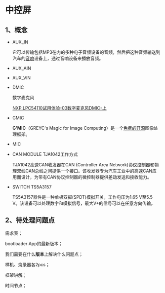 # 中控屏

## 1、概念

- AUX_IN

	它可以传输包括MP3在内的多种电子音频设备的音频，然后把这种音频输送到汽车的[音响](https://www.icauto.com.cn/zdm/phb/qicheyinxiang/)设备上，通过音响设备来播放音频。

- AUX_AIN

	

- AUX_VIN

	

- DMIC

	数字麦克风

	[NXP LPC54110试用体验-03数字麦克风DMIC-上](https://bbs.elecfans.com/jishu_1310374_1_1.html0)

- GMIC

	**G'MIC**（GREYC's Magic for Image Computing）是一个[免费的开源](https://en.wikipedia.org/wiki/Free_and_open-source_software)图像处理框架。

- MIC

	

- CAN MODULE TJA1042工作方式

	TJA1042高速CAN收发器在CAN (Controller Area Network)协议控制器和物理双线CAN总线之间提供一个接口。该收发器专为汽车工业中的高速CAN应用而设计，为带有CAN协议控制器的微控制器提供差动发送和接收能力。

- SWITCH TS5A3157

	TS5A3157器件是一种单极双掷(SPDT)模拟开关，工作电压为1.65 V至5.5 V。该设备可以处理数字和模拟信号，最大V+的信号可以在任意方向传输。





## 2、待处理问题点







需求表；

bootloader App的最新版本；

我们需要在什么**版本**上解决什么问题点；

样机、烧录器各2pcs；

框架讲解；

时间节点；

